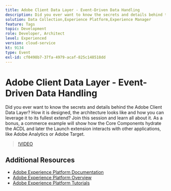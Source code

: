 ```yaml
---
title: Adobe Client Data Layer - Event-Driven Data Handling
description: Did you ever want to know the secrets and details behind the Adobe Client Data Layer? How it is designed, the architecture looks like and how you can leverage it to its fullest extend? Join this session and learn all about it. As a bonus, a commerce example will show how the Core Components hydrate the ACDL and later the Launch extension interacts with other applications, like Adobe Analytics or Adobe Target.
solution: Data Collection,Experience Platform,Experience Manager
feature: Tags
topic: Development
role: Developer, Architect
level: Experienced
version: cloud-service
kt: 9134
type: Event
exl-id: cf0498b7-37fa-4979-acaf-825c148518dd
---
```

# Adobe Client Data Layer - Event-Driven Data Handling

Did you ever want to know the secrets and details behind the Adobe Client Data Layer? How it is designed, the architecture looks like and how you can leverage it to its fullest extend? Join this session and learn all about it. As a bonus, a commerce example will show how the Core Components hydrate the ACDL and later the Launch extension interacts with other applications, like Adobe Analytics or Adobe Target.

>[!VIDEO](https://video.tv.adobe.com/v/337585/?quality=12&learn=on&hidetitle=true)

## Additional Resources

- [Adobe Experience Platform Documentation](https://experienceleague.adobe.com/docs/experience-platform.html)
- [Adobe Experience Platform Overview](https://experienceleague.adobe.com/docs/experience-platform/landing/home.html)
- [Adobe Experience Platform Tutorials](https://experienceleague.adobe.com/docs/platform-learn/tutorials/overview.html?lang=en)
